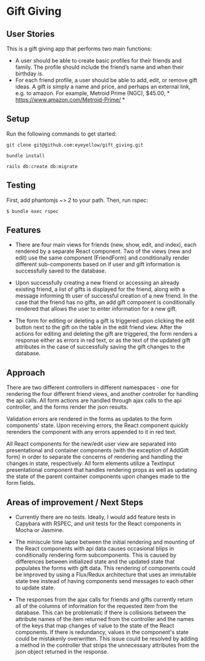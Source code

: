 # Gift Giving

## User Stories

This is a gift giving app that performs two main functions:

* A user should be able to create basic profiles for their friends and family. The profile should include the friend’s name and when their birthday is.
* For each friend profile, a user should be able to add, edit, or remove gift ideas. A gift is simply a name and price, and perhaps an external link, e.g. to amazon. For example, Metroid Prime (NGC), $45.00, * https://www.amazon.com/Metroid-Prime/ *

## Setup

Run the following commands to get started:

`git clone git@github.com:eyeyellow/gift_giving.git`


`bundle install`


`rails db:create db:migrate`

## Testing
First, add phantomjs ~> 2 to your path. Then, run rspec:
```shell
$ bundle exec rspec
```

## Features

* There are four main views for friends (new, show, edit, and index), each rendered by a separate React component. Two of the views (new and edit) use the same component (FriendForm) and conditionally render different sub-components based on if user and gift information is successfully saved to the database.

* Upon successfully creating a new friend or accessing an already existing friend, a list of gifts is displayed for the friend, along with a message informing th user of successful creation of a new friend. In the case that the friend has no gifts, an add gift component is conditionally rendered that allows the user to enter information for a new gift.

* The form for editing or deleting a gift is triggered upon clicking the edit button next to the gift on the table in the edit friend view. After the actions for editing and deleting the gift are triggered, the form renders a response either as errors in red text, or as the text of the updated gift attributes in the case of successfully saving the gift changes to the database.

## Approach

There are two different controllers in different namespaces - one for rendering the four different friend views, and another controller for handling the api calls. All form actions are handled through ajax calls to the api controller, and the forms render the json results.

Validation errors are rendered in the forms as updates to the form components' state. Upon receiving errors, the React component quickly rerenders the component with any errors appended to it in red text.

All React components for the new/edit user view are separated into presentational and container components (with the exception of AddGift form) in order to separate the concerns of rendering and handling the changes in state, respectively. All form elements utilize a TextInput presentational component that handles rendering props as well as updating the state of the parent container components upon changes made to the form fields.

## Areas of improvement / Next Steps

* Currently there are no tests. Ideally, I would add feature tests in Capybara with RSPEC, and unit tests for the React components in Mocha or Jasmine.

* The miniscule time lapse between the initial rendering and mounting of the React components with api data causes occasional blips in conditionally rendering form subcomponents. This is caused by differences between initialized state and the updated state that populates the forms with gift data. This rendering of components could be improved by using a Flux/Redux architecture that uses an immutable state tree instead of having components send messages to each other to update state.

* The responses from the ajax calls for friends and gifts currently return all of the columns of information for the requested item from the database. This can be problematic if there is collisions between the attribute names of the item returned from the controller and the names of the keys that map changes of value to the state of the React components. If there is redundancy, values in the component's state could be mistakenly overwritten. This issue could be resolved by adding a method in the controller that strips the unnecessary attributes from the json object returned in the response.
